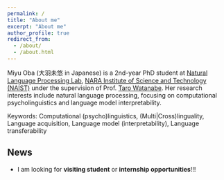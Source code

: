 ```yaml
---
permalink: /
title: "About me"
excerpt: "About me"
author_profile: true
redirect_from: 
  - /about/
  - /about.html
---
```


Miyu Oba (大羽未悠 in Japanese) is a 2nd-year PhD student at [Natural Language Processing Lab](https://nlp.naist.jp/en/), [NARA Institute of Science and Technology (NAIST)](http://www.naist.jp/en/) under the supervision of Prof. [Taro Watanabe](https://sites.google.com/site/tarowtnb/). Her research interests include natural language processing, focusing on computational psycholinguistics and language model interpretability.

Keywords: Computational \(psycho\)linguistics, \(Multi\|Cross\)linguality, Language acquisition, Language model \(interpretability\), Language transferability

## News
- I am looking for **visiting student** or **internship opportunities**!!!